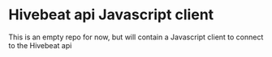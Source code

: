 Hivebeat api Javascript client
==============================

This is an empty repo for now, but will contain a Javascript client to connect to the Hivebeat api

